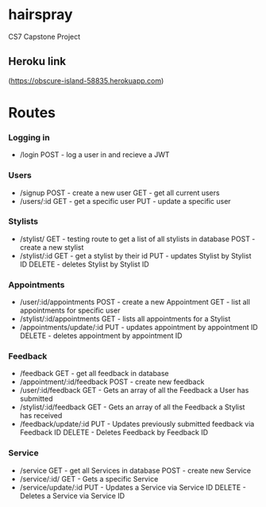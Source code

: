 # hairspray
CS7 Capstone Project

## Heroku link
(https://obscure-island-58835.herokuapp.com)

# Routes

### Logging in
- /login
POST - log a user in and recieve a JWT

### Users
- /signup
POST - create a new user
GET - get all current users
- /users/:id
GET - get a specific user
PUT - update a specific user

### Stylists
- /stylist/
GET - testing route to get a list of all stylists in database
POST - create a new stylist
- /stylist/:id
GET - get a stylist by their id
PUT - updates Stylist by Stylist ID
DELETE - deletes Stylist by Stylist ID

### Appointments
- /user/:id/appointments
POST - create a new Appointment
GET - list all appointments for specific user
- /stylist/:id/appointments
GET - lists all appointments for a Stylist
- /appointments/update/:id
PUT - updates appointment by appointment ID
DELETE - deletes appointment by appointment ID

### Feedback
- /feedback
GET - get all feedback in database
- /appointment/:id/feedback
POST - create new feedback
- /user/:id/feedback
GET - Gets an array of all the Feedback a User has submitted
- /stylist/:id/feedback
GET - Gets an array of all the Feedback a Stylist has received
- /feedback/update/:id
PUT - Updates previously submitted feedback via Feedback ID
DELETE - Deletes Feedback by Feedback ID

### Service
- /service
GET - get all Services in database
POST - create new Service
- /service/:id/
GET - Gets a specific Service
- /service/update/:id
PUT - Updates a Service via Service ID
DELETE - Deletes a Service via Service ID